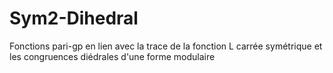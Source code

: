 # Sym2-Dihedral
Fonctions pari-gp en lien avec la trace de la fonction L carrée symétrique et les congruences diédrales d'une forme modulaire
